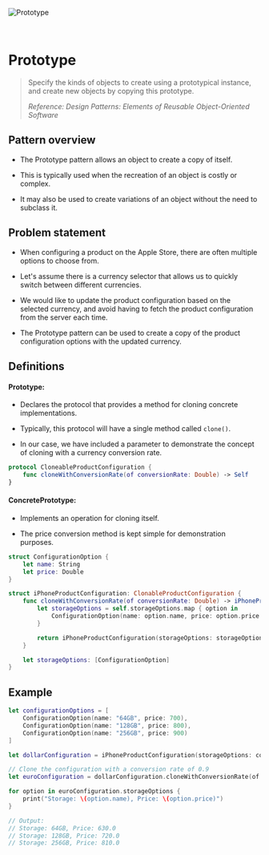 ![Prototype](https://github.com/user-attachments/assets/e7e2eb82-d7ee-4e65-9c9b-5289e5fabf03)

<br />

# Prototype

> Specify the kinds of objects to create using a prototypical instance, and create new objects by copying this prototype.
>
> _Reference: Design Patterns: Elements of Reusable Object-Oriented Software_

## Pattern overview

- The Prototype pattern allows an object to create a copy of itself.

- This is typically used when the recreation of an object is costly or complex.

- It may also be used to create variations of an object without the need to subclass it.

## Problem statement

- When configuring a product on the Apple Store, there are often multiple options to choose from.

- Let's assume there is a currency selector that allows us to quickly switch between different currencies.

- We would like to update the product configuration based on the selected currency, and avoid having to fetch the product configuration from the server each time.

- The Prototype pattern can be used to create a copy of the product configuration options with the updated currency.

## Definitions

#### Prototype:

- Declares the protocol that provides a method for cloning concrete implementations.

- Typically, this protocol will have a single method called `clone()`.

- In our case, we have included a parameter to demonstrate the concept of cloning with a currency conversion rate.

```swift
protocol CloneableProductConfiguration {
    func cloneWithConversionRate(of conversionRate: Double) -> Self
}
```

#### ConcretePrototype:

- Implements an operation for cloning itself.

- The price conversion method is kept simple for demonstration purposes.

```swift
struct ConfigurationOption {
    let name: String
    let price: Double
}

struct iPhoneProductConfiguration: ClonableProductConfiguration {
    func cloneWithConversionRate(of conversionRate: Double) -> iPhoneProductConfiguration {
        let storageOptions = self.storageOptions.map { option in
            ConfigurationOption(name: option.name, price: option.price * conversionRate)
        }

        return iPhoneProductConfiguration(storageOptions: storageOptions)
    }

    let storageOptions: [ConfigurationOption]
}
```

## Example

```swift
let configurationOptions = [
    ConfigurationOption(name: "64GB", price: 700),
    ConfigurationOption(name: "128GB", price: 800),
    ConfigurationOption(name: "256GB", price: 900)
]

let dollarConfiguration = iPhoneProductConfiguration(storageOptions: configurationOptions)

// Clone the configuration with a conversion rate of 0.9
let euroConfiguration = dollarConfiguration.cloneWithConversionRate(of: 0.9)

for option in euroConfiguration.storageOptions {
    print("Storage: \(option.name), Price: \(option.price)")
}

// Output:
// Storage: 64GB, Price: 630.0
// Storage: 128GB, Price: 720.0
// Storage: 256GB, Price: 810.0
```
